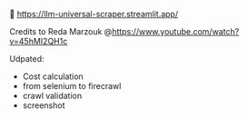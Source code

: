 🔗 https://llm-universal-scraper.streamlit.app/

Credits to Reda Marzouk @https://www.youtube.com/watch?v=45hMI2QH1c 

Udpated:
- Cost calculation
- from selenium to firecrawl
- crawl validation
- screenshot
  

